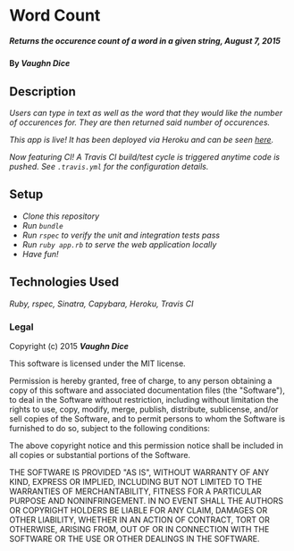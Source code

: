 # Word Count

##### _Returns the occurence count of a word in a given string, August 7, 2015_

#### By _**Vaughn Dice**_

## Description

_Users can type in text as well as the word that they would like the number of occurences for.  They are then returned said number of occurences._

_This app is live! It has been deployed via Heroku and can be seen  [here](https://epicodus-word-count.herokuapp.com/)._

_Now featuring CI! A Travis CI build/test cycle is triggered anytime code is pushed. See `.travis.yml` for the configuration details._

## Setup

* _Clone this repository_
* _Run `bundle`_
* _Run `rspec` to verify the unit and integration tests pass_
* _Run `ruby app.rb` to serve the web application locally_
* _Have fun!_

## Technologies Used

_Ruby, rspec, Sinatra, Capybara, Heroku, Travis CI_

### Legal

Copyright (c) 2015 **_Vaughn Dice_**

This software is licensed under the MIT license.

Permission is hereby granted, free of charge, to any person obtaining a copy
of this software and associated documentation files (the "Software"), to deal
in the Software without restriction, including without limitation the rights
to use, copy, modify, merge, publish, distribute, sublicense, and/or sell
copies of the Software, and to permit persons to whom the Software is
furnished to do so, subject to the following conditions:

The above copyright notice and this permission notice shall be included in
all copies or substantial portions of the Software.

THE SOFTWARE IS PROVIDED "AS IS", WITHOUT WARRANTY OF ANY KIND, EXPRESS OR
IMPLIED, INCLUDING BUT NOT LIMITED TO THE WARRANTIES OF MERCHANTABILITY,
FITNESS FOR A PARTICULAR PURPOSE AND NONINFRINGEMENT. IN NO EVENT SHALL THE
AUTHORS OR COPYRIGHT HOLDERS BE LIABLE FOR ANY CLAIM, DAMAGES OR OTHER
LIABILITY, WHETHER IN AN ACTION OF CONTRACT, TORT OR OTHERWISE, ARISING FROM,
OUT OF OR IN CONNECTION WITH THE SOFTWARE OR THE USE OR OTHER DEALINGS IN
THE SOFTWARE.
